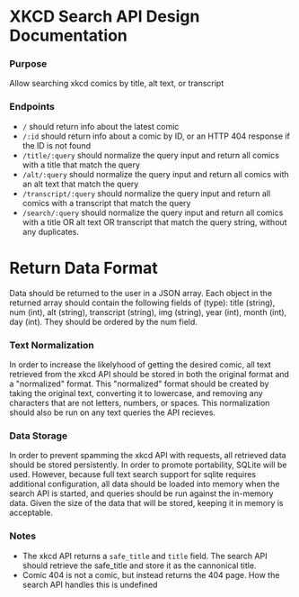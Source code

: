 # XKCD Search API Design Documentation

### Purpose
Allow searching xkcd comics by title, alt text, or transcript

### Endpoints
* `/` should return info about the latest comic
* `/:id` should return info about a comic by ID, or an HTTP 404 response if the ID is not found
* `/title/:query` should normalize the query input and return all comics with a title that match the query
* `/alt/:query` should normalize the query input and return all comics with an alt text that match the query
* `/transcript/:query` should normalize the query input and return all comics with a transcript that match the query
* `/search/:query` should normalize the query input and return all comics with a title OR alt text OR transcript that match the query string, without any duplicates.

# Return Data Format
Data should be returned to the user in a JSON array. Each object in the returned array should contain the following fields of (type): title (string), num (int), alt (string), transcript (string), img (string), year (int), month (int), day (int). They should be ordered by the num field. 

### Text Normalization
In order to increase the likelyhood of getting the desired comic, all text retrieved from the xkcd API should be stored in both the original format and a "normalized" format. This "normalized" format should be created by taking the original text, converting it to lowercase, and removing any characters that are not letters, numbers, or spaces. This normalization should also be run on any text queries the API recieves.

### Data Storage
In order to prevent spamming the xkcd API with requests, all retrieved data should be stored persistently. In order to promote portability, SQLite will be used. However, because full text search support for sqlite requires additional configuration, all data should be loaded into memory when the search API is started, and queries should be run against the in-memory data. Given the size of the data that will be stored, keeping it in memory is acceptable.

### Notes
* The xkcd API returns a `safe_title` and `title` field. The search API should retrieve the safe_title and store it as the cannonical title.
* Comic 404 is not a comic, but instead returns the 404 page. How the search API handles this is undefined